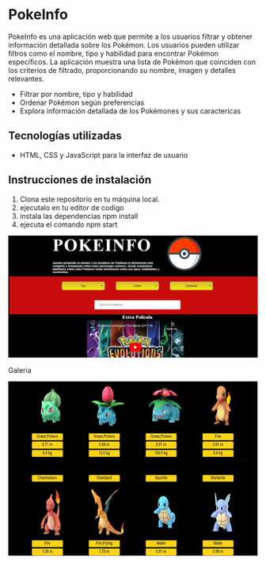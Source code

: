 # PokeInfo
PokeInfo es una aplicación web que permite a los usuarios filtrar y obtener información detallada sobre los Pokémon. Los usuarios pueden utilizar filtros como el nombre, tipo y habilidad para encontrar Pokémon específicos. La aplicación muestra una lista de Pokémon que coinciden con los criterios de filtrado, proporcionando su nombre, imagen y detalles relevantes. 
- Filtrar por nombre, tipo y habilidad
- Ordenar Pokémon según preferencias
- Explora información detallada de los Pokémones y sus caractericas


## Tecnologías utilizadas
- HTML, CSS y JavaScript para la interfaz de usuario

## Instrucciones de instalación
1. Clona este repositorio en tu máquina local.
2. ejecutalo en tu editor de codigo 
3. instala las dependencias npm install
4. ejecuta  el comando npm start 


![Likeme-Dogs](https://github.com/fagust1992/PokeInfo/blob/master/src/img/poke-info.jpg?raw=true?raw=true")

Galeria

![Likeme-Dogs](https://github.com/fagust1992/PokeInfo/blob/master/src/img/poke-info2.jpg?raw=true?raw=true?raw=true")
